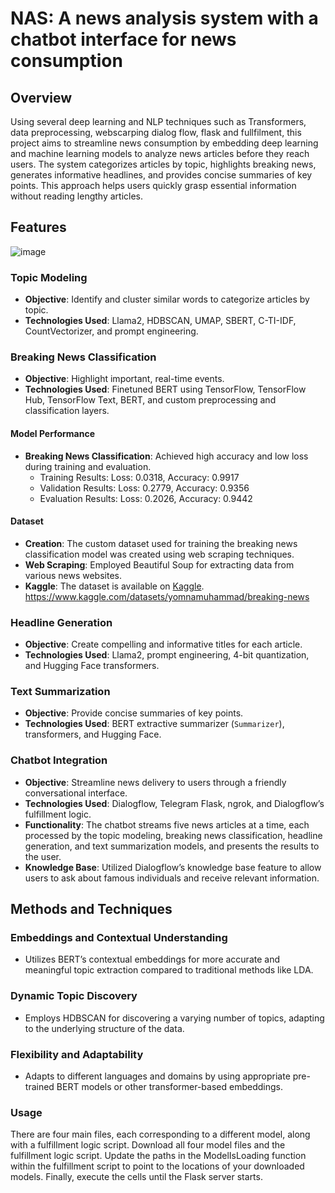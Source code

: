 # NAS: A news analysis system with a chatbot interface for news consumption

## Overview

Using several deep learning and NLP techniques such as Transformers, data preprocessing, webscarping dialog flow, flask and fullfilment, this project aims to streamline news consumption by embedding deep learning and machine learning models to analyze news articles before they reach users. The system categorizes articles by topic, highlights breaking news, generates informative headlines, and provides concise summaries of key points. This approach helps users quickly grasp essential information without reading lengthy articles.

## Features

![image](https://github.com/user-attachments/assets/cb63416d-928e-4ace-9c10-df81ee2ce607)


### Topic Modeling
- **Objective**: Identify and cluster similar words to categorize articles by topic.
- **Technologies Used**: Llama2, HDBSCAN, UMAP, SBERT, C-TI-IDF, CountVectorizer, and prompt engineering.

### Breaking News Classification
- **Objective**: Highlight important, real-time events.
- **Technologies Used**: Finetuned BERT using TensorFlow, TensorFlow Hub, TensorFlow Text, BERT, and custom preprocessing and classification layers.
#### Model Performance
- **Breaking News Classification**: Achieved high accuracy and low loss during training and evaluation.
  - Training Results: Loss: 0.0318, Accuracy: 0.9917
  - Validation Results: Loss: 0.2779, Accuracy: 0.9356
  - Evaluation Results: Loss: 0.2026, Accuracy: 0.9442
#### Dataset
- **Creation**: The custom dataset used for training the breaking news classification model was created using web scraping techniques.
- **Web Scraping**: Employed Beautiful Soup for extracting data from various news websites.
- **Kaggle**: The dataset is available on [Kaggle]([https://www.kaggle.com/](https://www.kaggle.com/datasets/yomnamuhammad/breaking-news)]). https://www.kaggle.com/datasets/yomnamuhammad/breaking-news 

### Headline Generation
- **Objective**: Create compelling and informative titles for each article.
- **Technologies Used**: Llama2, prompt engineering, 4-bit quantization, and Hugging Face transformers.

### Text Summarization
- **Objective**: Provide concise summaries of key points.
- **Technologies Used**: BERT extractive summarizer (`Summarizer`), transformers, and Hugging Face.

### Chatbot Integration
- **Objective**: Streamline news delivery to users through a friendly conversational interface.
- **Technologies Used**: Dialogflow, Telegram Flask, ngrok, and Dialogflow’s fulfillment logic.
- **Functionality**: The chatbot streams five news articles at a time, each processed by the topic modeling, breaking news classification, headline generation, and text summarization models, and presents the results to the user.
- **Knowledge Base**: Utilized Dialogflow’s knowledge base feature to allow users to ask about famous individuals and receive relevant information.

## Methods and Techniques

### Embeddings and Contextual Understanding
- Utilizes BERT’s contextual embeddings for more accurate and meaningful topic extraction compared to traditional methods like LDA.

### Dynamic Topic Discovery
- Employs HDBSCAN for discovering a varying number of topics, adapting to the underlying structure of the data.

### Flexibility and Adaptability
- Adapts to different languages and domains by using appropriate pre-trained BERT models or other transformer-based embeddings.

### Usage 
There are four main files, each corresponding to a different model, along with a fulfillment logic script. Download all four model files and the fulfillment logic script. Update the paths in the ModelIsLoading function within the fulfillment script to point to the locations of your downloaded models. Finally, execute the cells until the Flask server starts.





